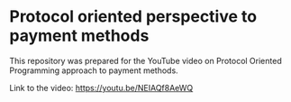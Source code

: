 #  Protocol oriented perspective to payment methods

This repository was prepared for the YouTube video on Protocol Oriented Programming approach to payment methods.

Link to the video: https://youtu.be/NEIAQf8AeWQ
